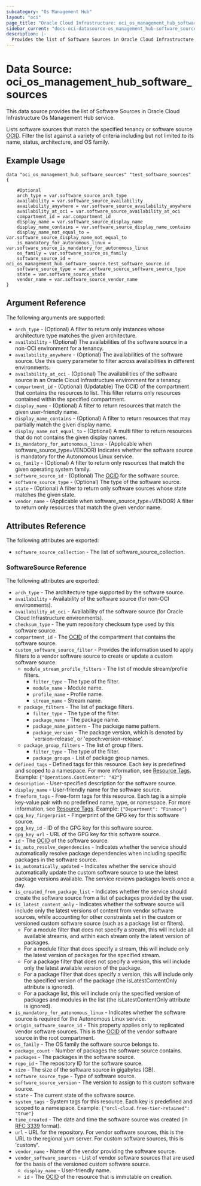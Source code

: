 ```yaml
---
subcategory: "Os Management Hub"
layout: "oci"
page_title: "Oracle Cloud Infrastructure: oci_os_management_hub_software_sources"
sidebar_current: "docs-oci-datasource-os_management_hub-software_sources"
description: |-
  Provides the list of Software Sources in Oracle Cloud Infrastructure Os Management Hub service
---
```


# Data Source: oci_os_management_hub_software_sources
This data source provides the list of Software Sources in Oracle Cloud Infrastructure Os Management Hub service.

Lists software sources that match the specified tenancy or software source [OCID](https://docs.cloud.oracle.com/iaas/Content/General/Concepts/identifiers.htm). Filter the list against a
variety of criteria including but not limited to its name, status, architecture, and OS family.


## Example Usage

```hcl
data "oci_os_management_hub_software_sources" "test_software_sources" {

	#Optional
	arch_type = var.software_source_arch_type
	availability = var.software_source_availability
	availability_anywhere = var.software_source_availability_anywhere
	availability_at_oci = var.software_source_availability_at_oci
	compartment_id = var.compartment_id
	display_name = var.software_source_display_name
	display_name_contains = var.software_source_display_name_contains
	display_name_not_equal_to = var.software_source_display_name_not_equal_to
	is_mandatory_for_autonomous_linux = var.software_source_is_mandatory_for_autonomous_linux
	os_family = var.software_source_os_family
	software_source_id = oci_os_management_hub_software_source.test_software_source.id
	software_source_type = var.software_source_software_source_type
	state = var.software_source_state
	vendor_name = var.software_source_vendor_name
}
```

## Argument Reference

The following arguments are supported:

* `arch_type` - (Optional) A filter to return only instances whose architecture type matches the given architecture.
* `availability` - (Optional) The availabilities of the software source in a non-OCI environment for a tenancy.
* `availability_anywhere` - (Optional) The availabilities of the software source. Use this query parameter to filter across availabilities in different environments.
* `availability_at_oci` - (Optional) The availabilities of the software source in an Oracle Cloud Infrastructure environment for a tenancy.
* `compartment_id` - (Optional) (Updatable) The OCID of the compartment that contains the resources to list. This filter returns only resources contained within the specified compartment.
* `display_name` - (Optional) A filter to return resources that match the given user-friendly name.
* `display_name_contains` - (Optional) A filter to return resources that may partially match the given display name.
* `display_name_not_equal_to` - (Optional) A multi filter to return resources that do not contains the given display names.
* `is_mandatory_for_autonomous_linux` - (Applicable when software_source_type=VENDOR) Indicates whether the software source is mandatory for the Autonomous Linux service.
* `os_family` - (Optional) A filter to return only resources that match the given operating system family.
* `software_source_id` - (Optional) The [OCID](https://docs.cloud.oracle.com/iaas/Content/General/Concepts/identifiers.htm) for the software source.
* `software_source_type` - (Optional) The type of the software source.
* `state` - (Optional) A filter to return only software sources whose state matches the given state.
* `vendor_name` - (Applicable when software_source_type=VENDOR) A filter to return only resources that match the given vendor name.


## Attributes Reference

The following attributes are exported:

* `software_source_collection` - The list of software_source_collection.

### SoftwareSource Reference

The following attributes are exported:

* `arch_type` - The architecture type supported by the software source.
* `availability` - Availability of the software source (for non-OCI environments).
* `availability_at_oci` - Availability of the software source (for Oracle Cloud Infrastructure environments).
* `checksum_type` - The yum repository checksum type used by this software source.
* `compartment_id` - The [OCID](https://docs.cloud.oracle.com/iaas/Content/General/Concepts/identifiers.htm) of the compartment that contains the software source.
* `custom_software_source_filter` - Provides the information used to apply filters to a vendor software source to create or update a custom software source.
	* `module_stream_profile_filters` - The list of module stream/profile filters.
		* `filter_type` - The type of the filter.
		* `module_name` - Module name.
		* `profile_name` - Profile name.
		* `stream_name` - Stream name.
	* `package_filters` - The list of package filters.
		* `filter_type` - The type of the filter.
		* `package_name` - The package name.
		* `package_name_pattern` - The package name pattern.
		* `package_version` - The package version, which is denoted by 'version-release', or 'epoch:version-release'.
	* `package_group_filters` - The list of group filters.
		* `filter_type` - The type of the filter.
		* `package_groups` - List of package group names.
* `defined_tags` - Defined tags for this resource. Each key is predefined and scoped to a namespace. For more information, see [Resource Tags](https://docs.cloud.oracle.com/iaas/Content/General/Concepts/resourcetags.htm). Example: `{"Operations.CostCenter": "42"}` 
* `description` - User-specified description for the software source.
* `display_name` - User-friendly name for the software source.
* `freeform_tags` - Free-form tags for this resource. Each tag is a simple key-value pair with no predefined name, type, or namespace. For more information, see [Resource Tags](https://docs.cloud.oracle.com/iaas/Content/General/Concepts/resourcetags.htm). Example: `{"Department": "Finance"}` 
* `gpg_key_fingerprint` - Fingerprint of the GPG key for this software source.
* `gpg_key_id` - ID of the GPG key for this software source.
* `gpg_key_url` - URL of the GPG key for this software source.
* `id` - The [OCID](https://docs.cloud.oracle.com/iaas/Content/General/Concepts/identifiers.htm) of the software source.
* `is_auto_resolve_dependencies` - Indicates whether the service should automatically resolve package dependencies when including specific packages in the software source.
* `is_automatically_updated` - Indicates whether the service should automatically update the custom software source to use the latest package versions available. The service reviews packages levels once a day.
* `is_created_from_package_list` - Indicates whether the service should create the software source from a list of packages provided by the user.
* `is_latest_content_only` - Indicates whether the software source will include only the latest versions of content from vendor software sources, while accounting for other constraints set in the custom or versioned custom software source (such as a package list or filters).
	* For a module filter that does not specify a stream, this will include all available streams, and within each stream only the latest version of packages.
	* For a module filter that does specify a stream, this will include only the latest version of packages for the specified stream.
	* For a package filter that does not specify a version, this will include only the latest available version of the package.
	* For a package filter that does specify a version, this will include only the specified version of the package (the isLatestContentOnly attribute is ignored).
	* For a package list, this will include only the specified version of packages and modules in the list (the isLatestContentOnly attribute is ignored). 
* `is_mandatory_for_autonomous_linux` - Indicates whether the software source is required for the Autonomous Linux service.
* `origin_software_source_id` - This property applies only to replicated vendor software sources. This is the [OCID](https://docs.cloud.oracle.com/iaas/Content/General/Concepts/identifiers.htm) of the vendor software source in the root compartment.
* `os_family` - The OS family the software source belongs to.
* `package_count` - Number of packages the software source contains.
* `packages` - The packages in the software source.
* `repo_id` - The repository ID for the software source.
* `size` - The size of the software source in gigabytes (GB).
* `software_source_type` - Type of software source.
* `software_source_version` - The version to assign to this custom software source.
* `state` - The current state of the software source.
* `system_tags` - System tags for this resource. Each key is predefined and scoped to a namespace. Example: `{"orcl-cloud.free-tier-retained": "true"}` 
* `time_created` - The date and time the software source was created (in [RFC 3339](https://tools.ietf.org/rfc/rfc3339) format). 
* `url` - URL for the repository. For vendor software sources, this is the URL to the regional yum server. For custom software sources, this is 'custom/<repoId>'.
* `vendor_name` - Name of the vendor providing the software source.
* `vendor_software_sources` - List of vendor software sources that are used for the basis of the versioned custom software source.
	* `display_name` - User-friendly name.
	* `id` - The [OCID](https://docs.cloud.oracle.com/iaas/Content/General/Concepts/identifiers.htm) of the resource that is immutable on creation.

